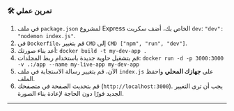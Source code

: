### 🛠️ تمرين عملي
1.  في ملف `package.json` لمشروع Express الخاص بك، أضف سكربت `dev`: `"dev": "nodemon index.js"`.
2.  في `Dockerfile`، قم بتغيير `CMD` إلى `CMD ["npm", "run", "dev"]`.
3.  أعد بناء صورتك: `docker build -t my-dev-app .`
4.  قم بتشغيل حاوية جديدة باستخدام ربط المجلدات:
    `docker run -d -p 3000:3000 -v .:/app --name my-live-app my-dev-app`
5.  الآن، قم بتغيير رسالة الاستجابة في ملف `index.js` على **جهازك المحلي** واحفظ الملف.
6.  قم بتحديث الصفحة في متصفحك (`http://localhost:3000`). يجب أن ترى التغيير الجديد فورًا دون الحاجة لإعادة بناء الصورة.

---